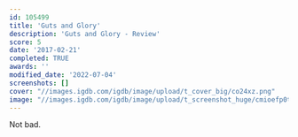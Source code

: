 ```yaml
---
id: 105499
title: 'Guts and Glory'
description: 'Guts and Glory - Review'
score: 5
date: '2017-02-21'
completed: TRUE
awards: ''
modified_date: '2022-07-04'
screenshots: []
cover: "//images.igdb.com/igdb/image/upload/t_cover_big/co24xz.png"
image: "//images.igdb.com/igdb/image/upload/t_screenshot_huge/cmioefp0tmdduzp4n5iu.jpg"
---
```

Not bad.